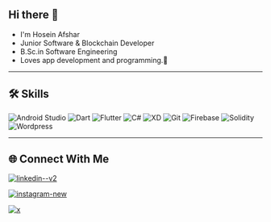 ## Hi there 👋

- I'm Hosein Afshar
- Junior Software & Blockchain Developer 
- B.Sc.in Software Engineering 
- Loves app development and programming.🤍

---




## 🛠️ Skills  

<p align="left">
  <img src="https://img.icons8.com/color/48/000000/android-studio.png" alt="Android Studio"/>
  <img src="https://img.icons8.com/color/48/000000/dart.png" alt="Dart"/>
  <img src="https://img.icons8.com/color/48/000000/flutter.png" alt="Flutter"/>
  <img src="https://img.icons8.com/color/48/000000/c-sharp-logo-2.png" alt="C#"/>
  <img src="https://img.icons8.com/color/48/000000/adobe-xd.png" alt="XD"/>
  <img src="https://img.icons8.com/color/48/000000/git.png" alt="Git"/>
  <img src="https://img.icons8.com/color/48/000000/firebase.png" alt="Firebase"/>
  <img src="https://img.icons8.com/color/48/000000/solidity.png" alt="Solidity"/>
  <img src="https://img.icons8.com/color/48/000000/wordpress.png" alt="Wordpress"/>
</p>

---

## 🌐 Connect With Me  

[<img src="https://img.icons8.com/3d-plastilina/50/linkedin--v2.png" alt="linkedin--v2"/>](https://www.linkedin.com/in/your-profile/)

[<img src="https://img.icons8.com/3d-plastilina/50/instagram-new.png" alt="instagram-new"/>](https://www.linkedin.com/in/your-profile/)

[<img src="https://img.icons8.com/3d-fluency/94/x.png" alt="x"/>](https://www.linkedin.com/in/your-profile/)
